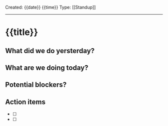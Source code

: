 Created: {{date}} {{time}}
Type: [[Standup]]

---

# {{title}}

## What did we do yersterday?


## What are we doing today?


## Potential blockers?


## Action items
- [ ] 
- [ ] 